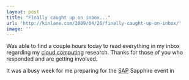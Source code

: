 ```yaml
---
layout: post
title: "Finally caught up on inbox..."
url: 'http://kinlane.com/2009/04/26/finally-caught-up-on-inbox/'
image: ''
---
```


Was able to find a couple hours today to read everything in my inbox regarding my [cloud computing][1] research. Thanks for those of you who responded and are getting involved.

It was a busy week for me preparing for the [SAP][2] Sapphire event in

   [1]: http://www.wikinvest.com/concept/Cloud_Computing (Cloud Computing)
   [2]: http://www.sap.com/ (SAP AG)
